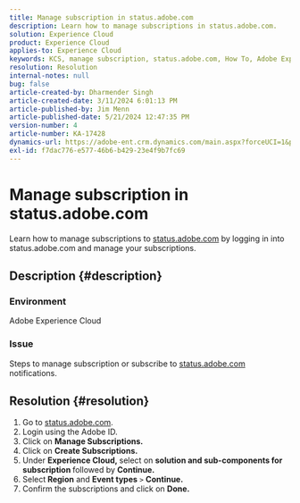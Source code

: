 ```yaml
---
title: Manage subscription in status.adobe.com
description: Learn how to manage subscriptions in status.adobe.com.
solution: Experience Cloud
product: Experience Cloud
applies-to: Experience Cloud
keywords: KCS, manage subscription, status.adobe.com, How To, Adobe Experience Cloud
resolution: Resolution
internal-notes: null
bug: false
article-created-by: Dharmender Singh
article-created-date: 3/11/2024 6:01:13 PM
article-published-by: Jim Menn
article-published-date: 5/21/2024 12:47:35 PM
version-number: 4
article-number: KA-17428
dynamics-url: https://adobe-ent.crm.dynamics.com/main.aspx?forceUCI=1&pagetype=entityrecord&etn=knowledgearticle&id=9854c357-d1df-ee11-904c-6045bd05e816
exl-id: f7dac776-e577-46b6-b429-23e4f9b7fc69
---
```

# Manage subscription in status.adobe.com


Learn how to manage subscriptions to [status.adobe.com](https://status.adobe.com/) by logging in into status.adobe.com and manage your subscriptions.

## Description {#description}


### <b>Environment</b>

Adobe Experience Cloud



### <b>Issue</b>

Steps to manage subscription or subscribe to [status.adobe.com](https://status.adobe.com/) notifications.


## Resolution {#resolution}


1. Go to [status.adobe.com](https://status.adobe.com/).
2. Login using the Adobe ID.
3. Click on <b>Manage Subscriptions.</b>
4. Click on <b>Create Subscriptions.</b>
5. Under <b>Experience Cloud, </b>select on <b>solution and sub-components for subscription </b>followed by <b>Continue.</b>
6. Select<b> Region</b> and <b>Event types</b> `>` <b> Continue.</b>
7. Confirm the subscriptions and click on <b>Done.</b>
